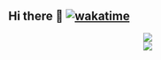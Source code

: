 ## Hi there 👋 [![wakatime](https://wakatime.com/badge/user/b933bf96-63e5-46e1-a52f-0a2856339f83.svg)](https://wakatime.com/@b933bf96-63e5-46e1-a52f-0a2856339f83)

<center>

<picture>
  <source
    srcset="https://rainppr-github-readme-stats.vercel.app/api?username=RainPPR&count_private=true&show_icons=true&include_all_commits=true&theme=dark"
    media="(prefers-color-scheme: dark)"
  />
  <source
    srcset="https://rainppr-github-readme-stats.vercel.app/api?username=RainPPR&count_private=true&show_icons=true&include_all_commits=true"
    media="(prefers-color-scheme: light), (prefers-color-scheme: no-preference)"
  />
  <img src="https://rainppr-github-readme-stats.vercel.app/api?username=RainPPR&count_private=true&show_icons=true&include_all_commits=true" />
</picture>

<br>

<picture>
  <source
    srcset="https://rainppr-github-readme-stats.vercel.app/api/wakatime?username=RainPPR&langs_count=20&hide=other&theme=dark"
    media="(prefers-color-scheme: dark)"
  />
  <source
    srcset="https://rainppr-github-readme-stats.vercel.app/api/wakatime?username=RainPPR&langs_count=20&hide=other"
    media="(prefers-color-scheme: light), (prefers-color-scheme: no-preference)"
  />
  <img src="https://rainppr-github-readme-stats.vercel.app/api/wakatime?username=RainPPR&langs_count=20&hide=other" />
</picture>

</center>
